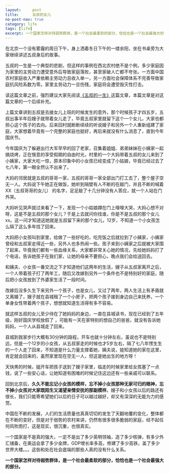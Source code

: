 ```yaml
---
layout:     post
title:      五叔的女儿
no-post-nav: true
category: life
tags: [life]
excerpt: 一个国家怎样对待弱势群体，是一个社会最柔软的部分，恰恰也是一个社会最强大的部分。
---
```


在北京一个没有雾霾的周日下午，身上洒着冬日下午的一缕余阳，坐在书桌旁为大家继续讲述五叔身后的故事。

五叔的一生是一个典型的悲剧，但这样的事例在西北农村绝不是个例，多少家庭因为家里的主劳动力遭受意外后导致家庭落败，甚至家破人亡都不夸张。一方面中国农村家庭收入严重依赖主劳动力且收入单一，另一方面社会保障体系不完善导致家庭抗风险系数为零。家里主劳动力一旦伤残，家庭将会遭受毁灭性打击。

读这篇文章之前，强烈建议大家先阅读[《五叔的一生》](https://mp.weixin.qq.com/s/B5qFrUhB3Nx8pMe_WxGLoA)这篇文章，本篇文章是对这篇文章的一个后续补充。

上篇文章讲到五叔是去接女儿上班的时候发生的意外，那个时候孩子才四五岁，五叔出事半年后嫂子就带着女儿走了，毕竟五叔家里就留下这个一个女儿，大家也都担心这个孩子的去向。后来回村就断断续续的听说嫂子和另外一个人重新组建了家庭，大家想着毕竟有一个完整的家庭也挺好，再后来就没有什么消息了，直到今年国庆节。

今年国庆为了躲避出行大军早早的回了老家，召集着姐姐、弟弟妹妹在小姨家一起搞烧烤，正在惬意的享受假期的自由时光，村里的一个大妈带着五叔的女儿来到了小姨家，大家大吃一惊，原本印象中的小女孩已经变成了小姑娘，毕竟已经过去了七八年，第一眼全然认不出来了。

大妈的邻居就是五叔的哥哥一家，五叔的哥哥一家全部出门打工去了，整个屋子空无一人。大妈说下午她正在做饭，她听到隔壁有人不断的在敲门，并且不断的喊着 XX（五叔哥哥的女儿） 的名字，足足敲了十几分钟没有人答应，就一个人站在门外哭。

大妈听见哭声就过来看了一下，发现一个小姑娘蹲在门上嚎嚎大哭，大妈心想不对呀，这是不是五叔的那个女儿？于是上去就问你找谁，你是不是五叔的那个女儿 xx。这一问才知道这她就是五叔留下来的那个女儿，12岁，不知道一个小女孩怎么隔了这么多年找了回来。

大妈把小女孩叫到家里，给做了一些好吃的，吃完饭之后就拉到了小姨家，小姨家曾经和五叔家走得近一些，另外人也多热闹一些。孩子来到小姨家之后就被大家围了起来，毕竟我们都有一些血缘关系，大家都非常关心她的情况，先给她妈妈打了个电话，告诉她孩子在我们家，让她的母亲不要担心，晚点我们会给送回去。

和姨夫、小女孩一番交流之下才知道他们这两年的生活，嫂子从五叔家离开之后，一个人带着孩子打了两年工，随后又改嫁到另外一个条件也不是特别好的家庭，随后把小女孩放到了外婆家生活了一段时间。

改嫁后没多久生下来另外一个孩子，也是女儿，又过了两年，两人生活上有矛盾就又离婚了，嫂子就在县城租了一个小房子，把两个孩子接到身边自己来抚养，一个单身女性带着两个孩子，想想就知道生活得有多不容易。

就这样五叔的女儿至少待在了她妈妈的身边，一直在县城读书，现在已经到了五年级，刚好国庆学校放假了 ，可能有一天在家特别的想自己的爸爸，就没有告诉她妈妈，一个人从县城走了回来。

县城到我家步行大概有30分钟的路程，开车也就十分钟左右，虽说也不是特别远，但是一个12岁的小女孩，从五叔家走的时候也才5岁左右，隔了七八年愣生生的一个人走了回来，不知道是什么力量支撑着她，姨夫说，娃知道她的家在这里，肯定就会回来的，虽然家里现在空无一人，但这是她出生的地方呀！

天快黑的时候，姐开车把孩子送到了嫂子家里，临走的时候家里给女孩塞了一点钱，说了一些安心话，让她知道有困难的时候记住这边还有一些亲戚可以联系。

回到北京后，**久久不能忘记小女孩的模样，忘不掉小女孩那种无家可归的眼神，忘不掉小女孩对大家既陌生又渴望亲情安抚的那副模样**。嫂子和小女孩以后的路还有很长，我们只能寄希望她们以后的日子可以越过越好，却又有深深的无能为力的感觉。

中国在不断的发展，人们的生活质量也真真切切的发生了天翻地覆的变化，整体都在不断的变好，但是对于弱势的农村来讲，仍然有很多很多脆弱的家庭，经不起任何风吹雨打，这是现实，很沉重，也很真实。

一个国家是不是真的强大，一定不是出了多少英明领袖，造了多少核弹，有多少外汇储备，在奥运会拿了多少金牌，GDP增长率多高，修建了多少高铁，盖了多少世界大楼。。。这些和处在社会底端的那些人真的没有什么关系。

**一个国家怎样对待弱势群体，是一个社会最柔软的部分，恰恰也是一个社会最强大的部分。**

